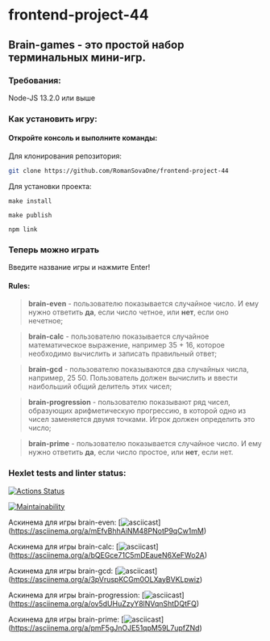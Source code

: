 # frontend-project-44
## Brain-games - это простой набор терминальных мини-игр.

### Требования:

  Node-JS 13.2.0 или выше

### Как установить игру: 
#### Откройте консоль и выполните команды:
  Для клонирования репозитория:
  ```sh
git clone https://github.com/RomanSovaOne/frontend-project-44
```
  Для установки проекта:
  ```
make install
```
  ```
make publish
```
  ```
npm link
```

### Теперь можно играть

Введите название игры и нажмите Enter!

#### Rules:

> **brain-even** - пользователю показывается случайное число. И ему нужно ответить **да**, если число четное, или **нет**, если оно нечетное;

> **brain-calc** - пользователю показывается случайное математическое выражение, например 35 + 16, которое необходимо вычислить и записать правильный ответ;

> **brain-gcd** - пользователю показываются два случайных числа, например, 25 50. Пользователь должен вычислить и ввести наибольший общий делитель этих чисел;

> **brain-progression** - пользователю показывают ряд чисел, образующих арифметическую прогрессию, в которой одно из чисел заменяется двумя точками. Игрок должен определить это число;

> **brain-prime** - пользователю показывается случайное число. И ему нужно ответить **да**, если число простое, или **нет**, если нет.

### Hexlet tests and linter status:
[![Actions Status](https://github.com/RomanSovaOne/frontend-project-44/actions/workflows/hexlet-check.yml/badge.svg)](https://github.com/RomanSovaOne/frontend-project-44/actions)

[![Maintainability](https://api.codeclimate.com/v1/badges/d6612525da164fc6495d/maintainability)](https://codeclimate.com/github/RomanSovaOne/frontend-project-44/maintainability)

Аскинема для игры brain-even: [![asciicast](https://asciinema.org/a/mEfvBhhAiNM48PNotP9qCw1mM)] (https://asciinema.org/a/mEfvBhhAiNM48PNotP9qCw1mM)

Аскинема для игры brain-calc: [![asciicast](https://asciinema.org/a/bQEGce71C5mDEaueN6XeFWo2A)] (https://asciinema.org/a/bQEGce71C5mDEaueN6XeFWo2A)

Аскинема для игры brain-gcd: [![asciicast](https://asciinema.org/a/3pVruspKCGm0OLXayBVKLpwiz)] (https://asciinema.org/a/3pVruspKCGm0OLXayBVKLpwiz)

Аскинема для игры brain-progression: [![asciicast](https://asciinema.org/a/ov5dUHuZzyY8lNVqnShtDQtFQ)] (https://asciinema.org/a/ov5dUHuZzyY8lNVqnShtDQtFQ)

Аскинема для игры brain-prime: [![asciicast](https://asciinema.org/a/pmF5gJnOJE51qpM59L7upfZNd)] (https://asciinema.org/a/pmF5gJnOJE51qpM59L7upfZNd)